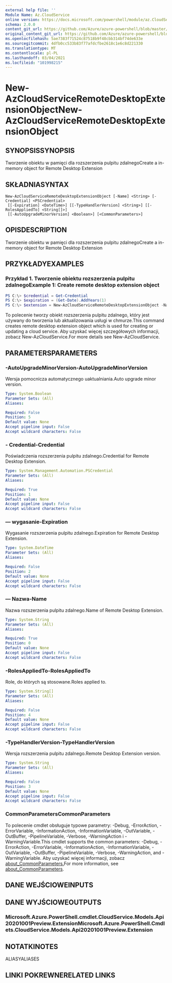 ```yaml
---
external help file: ''
Module Name: Az.CloudService
online version: https://docs.microsoft.com/powershell/module/az.CloudService/new-azcloudserviceremotedesktopextensionobject
schema: 2.0.0
content_git_url: https://github.com/Azure/azure-powershell/blob/master/src/CloudService/help/New-AzCloudServiceRemoteDesktopExtensionObject.md
original_content_git_url: https://github.com/Azure/azure-powershell/blob/master/src/CloudService/help/New-AzCloudServiceRemoteDesktopExtensionObject.md
ms.openlocfilehash: 5ae7383f71524c87518b9f48cbb314bf74de633e
ms.sourcegitcommit: 4dfb0cc533b83f77afdcfbe2618c1e6c8d221330
ms.translationtype: MT
ms.contentlocale: pl-PL
ms.lasthandoff: 03/04/2021
ms.locfileid: "101998215"
---
```

# <span data-ttu-id="5d55c-101">New-AzCloudServiceRemoteDesktopExtensionObject</span><span class="sxs-lookup"><span data-stu-id="5d55c-101">New-AzCloudServiceRemoteDesktopExtensionObject</span></span>

## <span data-ttu-id="5d55c-102">SYNOPSIS</span><span class="sxs-lookup"><span data-stu-id="5d55c-102">SYNOPSIS</span></span>
<span data-ttu-id="5d55c-103">Tworzenie obiektu w pamięci dla rozszerzenia pulpitu zdalnego</span><span class="sxs-lookup"><span data-stu-id="5d55c-103">Create a in-memory object for Remote Desktop Extension</span></span>

## <span data-ttu-id="5d55c-104">SKŁADNIA</span><span class="sxs-lookup"><span data-stu-id="5d55c-104">SYNTAX</span></span>

```
New-AzCloudServiceRemoteDesktopExtensionObject [-Name] <String> [-Credential] <PSCredential>
 [[-Expiration] <DateTime>] [[-TypeHandlerVersion] <String>] [[-RolesAppliedTo] <String[]>]
 [[-AutoUpgradeMinorVersion] <Boolean>] [<CommonParameters>]
```

## <span data-ttu-id="5d55c-105">OPIS</span><span class="sxs-lookup"><span data-stu-id="5d55c-105">DESCRIPTION</span></span>
<span data-ttu-id="5d55c-106">Tworzenie obiektu w pamięci dla rozszerzenia pulpitu zdalnego</span><span class="sxs-lookup"><span data-stu-id="5d55c-106">Create a in-memory object for Remote Desktop Extension</span></span>

## <span data-ttu-id="5d55c-107">PRZYKŁADY</span><span class="sxs-lookup"><span data-stu-id="5d55c-107">EXAMPLES</span></span>

### <span data-ttu-id="5d55c-108">Przykład 1. Tworzenie obiektu rozszerzenia pulpitu zdalnego</span><span class="sxs-lookup"><span data-stu-id="5d55c-108">Example 1: Create remote desktop extension object</span></span>
```powershell
PS C:\> $credential = Get-Credential
PS C:\> $expiration = (Get-Date).AddYears(1)
PS C:\> $extension = New-AzCloudServiceRemoteDesktopExtensionObject -Name 'RDPExtension' -Credential $credential -Expiration $expiration -TypeHandlerVersion '1.2.1'
```

<span data-ttu-id="5d55c-109">To polecenie tworzy obiekt rozszerzenia pulpitu zdalnego, który jest używany do tworzenia lub aktualizowania usługi w chmurze.</span><span class="sxs-lookup"><span data-stu-id="5d55c-109">This command creates remote desktop extension object which is used for creating or updating a cloud service.</span></span>
<span data-ttu-id="5d55c-110">Aby uzyskać więcej szczegółowych informacji, zobacz New-AzCloudService.</span><span class="sxs-lookup"><span data-stu-id="5d55c-110">For more details see New-AzCloudService.</span></span>

## <span data-ttu-id="5d55c-111">PARAMETERS</span><span class="sxs-lookup"><span data-stu-id="5d55c-111">PARAMETERS</span></span>

### <span data-ttu-id="5d55c-112">-AutoUpgradeMinorVersion</span><span class="sxs-lookup"><span data-stu-id="5d55c-112">-AutoUpgradeMinorVersion</span></span>
<span data-ttu-id="5d55c-113">Wersja pomocnicza automatycznego uaktualniania.</span><span class="sxs-lookup"><span data-stu-id="5d55c-113">Auto upgrade minor version.</span></span>

```yaml
Type: System.Boolean
Parameter Sets: (All)
Aliases:

Required: False
Position: 5
Default value: None
Accept pipeline input: False
Accept wildcard characters: False
```

### <span data-ttu-id="5d55c-114">- Credential</span><span class="sxs-lookup"><span data-stu-id="5d55c-114">-Credential</span></span>
<span data-ttu-id="5d55c-115">Poświadczenia rozszerzenia pulpitu zdalnego.</span><span class="sxs-lookup"><span data-stu-id="5d55c-115">Credential for Remote Desktop Extension.</span></span>

```yaml
Type: System.Management.Automation.PSCredential
Parameter Sets: (All)
Aliases:

Required: True
Position: 1
Default value: None
Accept pipeline input: False
Accept wildcard characters: False
```

### <span data-ttu-id="5d55c-116">— wygasanie</span><span class="sxs-lookup"><span data-stu-id="5d55c-116">-Expiration</span></span>
<span data-ttu-id="5d55c-117">Wygasanie rozszerzenia pulpitu zdalnego.</span><span class="sxs-lookup"><span data-stu-id="5d55c-117">Expiration for Remote Desktop Extension.</span></span>

```yaml
Type: System.DateTime
Parameter Sets: (All)
Aliases:

Required: False
Position: 2
Default value: None
Accept pipeline input: False
Accept wildcard characters: False
```

### <span data-ttu-id="5d55c-118">— Nazwa</span><span class="sxs-lookup"><span data-stu-id="5d55c-118">-Name</span></span>
<span data-ttu-id="5d55c-119">Nazwa rozszerzenia pulpitu zdalnego.</span><span class="sxs-lookup"><span data-stu-id="5d55c-119">Name of Remote Desktop Extension.</span></span>

```yaml
Type: System.String
Parameter Sets: (All)
Aliases:

Required: True
Position: 0
Default value: None
Accept pipeline input: False
Accept wildcard characters: False
```

### <span data-ttu-id="5d55c-120">-RolesAppliedTo</span><span class="sxs-lookup"><span data-stu-id="5d55c-120">-RolesAppliedTo</span></span>
<span data-ttu-id="5d55c-121">Role, do których są stosowane.</span><span class="sxs-lookup"><span data-stu-id="5d55c-121">Roles applied to.</span></span>

```yaml
Type: System.String[]
Parameter Sets: (All)
Aliases:

Required: False
Position: 4
Default value: None
Accept pipeline input: False
Accept wildcard characters: False
```

### <span data-ttu-id="5d55c-122">-TypeHandlerVersion</span><span class="sxs-lookup"><span data-stu-id="5d55c-122">-TypeHandlerVersion</span></span>
<span data-ttu-id="5d55c-123">Wersja rozszerzenia pulpitu zdalnego.</span><span class="sxs-lookup"><span data-stu-id="5d55c-123">Remote Desktop Extension version.</span></span>

```yaml
Type: System.String
Parameter Sets: (All)
Aliases:

Required: False
Position: 3
Default value: None
Accept pipeline input: False
Accept wildcard characters: False
```

### <span data-ttu-id="5d55c-124">CommonParameters</span><span class="sxs-lookup"><span data-stu-id="5d55c-124">CommonParameters</span></span>
<span data-ttu-id="5d55c-125">To polecenie cmdlet obsługuje typowe parametry: -Debug, -ErrorAction, -ErrorVariable, -InformationAction, -InformationVariable, -OutVariable, -OutBuffer, -PipelineVariable, -Verbose, -WarningAction i -WarningVariable.</span><span class="sxs-lookup"><span data-stu-id="5d55c-125">This cmdlet supports the common parameters: -Debug, -ErrorAction, -ErrorVariable, -InformationAction, -InformationVariable, -OutVariable, -OutBuffer, -PipelineVariable, -Verbose, -WarningAction, and -WarningVariable.</span></span> <span data-ttu-id="5d55c-126">Aby uzyskać więcej informacji, zobacz [about_CommonParameters.](http://go.microsoft.com/fwlink/?LinkID=113216)</span><span class="sxs-lookup"><span data-stu-id="5d55c-126">For more information, see [about_CommonParameters](http://go.microsoft.com/fwlink/?LinkID=113216).</span></span>

## <span data-ttu-id="5d55c-127">DANE WEJŚCIOWE</span><span class="sxs-lookup"><span data-stu-id="5d55c-127">INPUTS</span></span>

## <span data-ttu-id="5d55c-128">DANE WYJŚCIOWE</span><span class="sxs-lookup"><span data-stu-id="5d55c-128">OUTPUTS</span></span>

### <span data-ttu-id="5d55c-129">Microsoft.Azure.PowerShell.cmdlet.CloudService.Models.Api20201001Preview.Extension</span><span class="sxs-lookup"><span data-stu-id="5d55c-129">Microsoft.Azure.PowerShell.Cmdlets.CloudService.Models.Api20201001Preview.Extension</span></span>

## <span data-ttu-id="5d55c-130">NOTATKI</span><span class="sxs-lookup"><span data-stu-id="5d55c-130">NOTES</span></span>

<span data-ttu-id="5d55c-131">ALIASY</span><span class="sxs-lookup"><span data-stu-id="5d55c-131">ALIASES</span></span>

## <span data-ttu-id="5d55c-132">LINKI POKREWNE</span><span class="sxs-lookup"><span data-stu-id="5d55c-132">RELATED LINKS</span></span>

